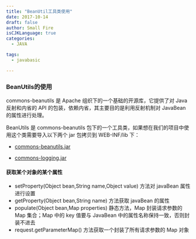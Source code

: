 ```yaml
---
title: "BeanUtil工具类使用"
date: 2017-10-14
draft: false
author: Small Fire
isCJKLanguage: true
categories: 
  - JAVA

tags: 
  - javabasic

---
```


### BeanUtils的使用

commons-beanutils 是 Apache 组织下的一个基础的开源库，它提供了对 Java 反射和内省的 API 的包装，依赖内省，其主要目的是利用反射机制对 JavaBean 的属性进行处理。

BeanUtils 是 commons-beanutils 包下的一个工具类，如果想在我们的项目中使用这个类需要导入以下两个 jar 包拷贝到 WEB-INF/lib 下：

- [commons-beanutils.jar ](http://commons.apache.org/proper/commons-beanutils/)

- [commons-logging.jar](http://commons.apache.org/proper/commons-logging/)

#### 获取某个对象的某个属性 

- setProperty(Object bean,String name,Object value) 方法对 javaBean 属性进行设置
- getProperty(Object bean,String name) 方法获取 javaBean 的属性
- populate(Object bean,Map properties) 静态方法，Map 封装请求参数的 Map 集合；Map 中的 key 值要与 JavaBean 中的属性名称保持一致，否则封装不进去
- request.getParameterMap() 方法获取一个封装了所有请求参数的 Map 对象


